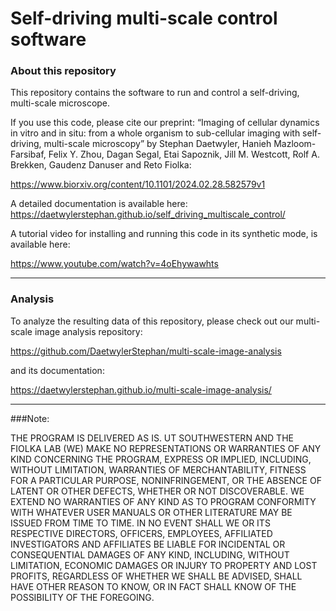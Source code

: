 # Self-driving multi-scale control software


### About this repository

This repository contains the software to run and control a self-driving,
multi-scale microscope. 

If you use this code, please cite our preprint:
“Imaging of cellular dynamics in vitro and in situ: from a whole organism to 
sub-cellular imaging with self-driving, multi-scale microscopy” by Stephan Daetwyler, 
Hanieh Mazloom-Farsibaf, Felix Y. Zhou, Dagan Segal, Etai Sapoznik, Jill M. Westcott,
Rolf A. Brekken, Gaudenz Danuser and Reto Fiolka:

https://www.biorxiv.org/content/10.1101/2024.02.28.582579v1

A detailed documentation is available here:
https://daetwylerstephan.github.io/self_driving_multiscale_control/

A tutorial video for installing and running this code in its synthetic mode,
is available here:

https://www.youtube.com/watch?v=4oEhywawhts





-----

### Analysis


To analyze the resulting data of this repository, please check out our multi-scale image 
analysis repository: 

https://github.com/DaetwylerStephan/multi-scale-image-analysis

and its documentation: 

https://daetwylerstephan.github.io/multi-scale-image-analysis/


-----
###Note:

THE PROGRAM IS DELIVERED AS IS. UT SOUTHWESTERN AND THE FIOLKA LAB (WE) MAKE NO REPRESENTATIONS OR WARRANTIES OF ANY KIND CONCERNING THE PROGRAM, EXPRESS OR IMPLIED, INCLUDING, WITHOUT LIMITATION, WARRANTIES OF MERCHANTABILITY, FITNESS FOR A PARTICULAR PURPOSE, NONINFRINGEMENT, OR THE ABSENCE OF LATENT OR OTHER DEFECTS, WHETHER OR NOT DISCOVERABLE. WE EXTEND NO WARRANTIES OF ANY KIND AS TO PROGRAM CONFORMITY WITH WHATEVER USER MANUALS OR OTHER LITERATURE MAY BE ISSUED FROM TIME TO TIME.
IN NO EVENT SHALL WE OR ITS RESPECTIVE DIRECTORS, OFFICERS, EMPLOYEES, AFFILIATED INVESTIGATORS AND AFFILIATES BE LIABLE FOR INCIDENTAL OR CONSEQUENTIAL DAMAGES OF ANY KIND, INCLUDING, WITHOUT LIMITATION, ECONOMIC DAMAGES OR INJURY TO PROPERTY AND LOST PROFITS, REGARDLESS OF WHETHER WE SHALL BE ADVISED, SHALL HAVE OTHER REASON TO KNOW, OR IN FACT SHALL KNOW OF THE POSSIBILITY OF THE FOREGOING.

